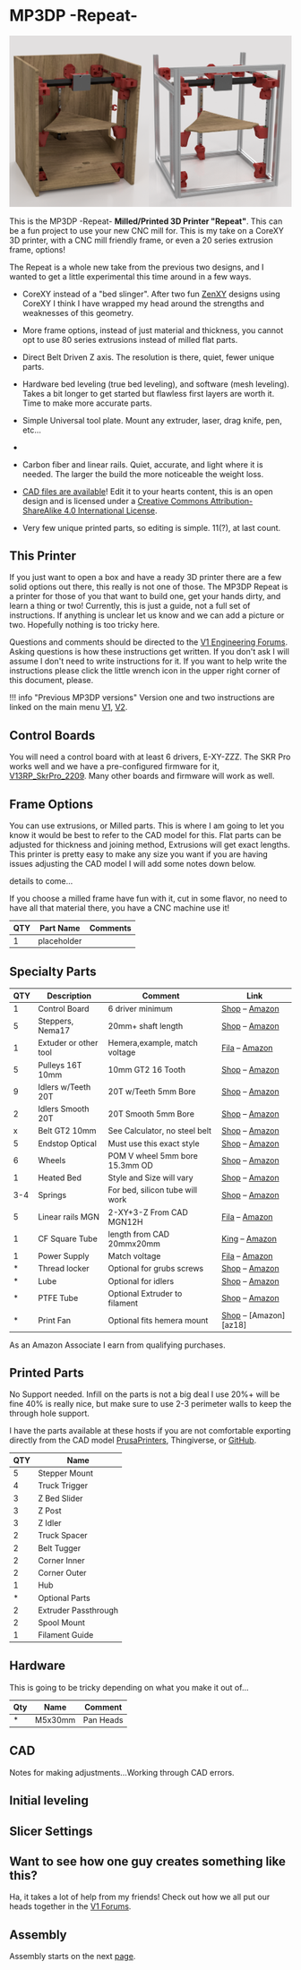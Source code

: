 # MP3DP -Repeat-

![!mp3dp repeat](../img/repeat/Repeats.png)

This is the MP3DP -Repeat- __Milled/Printed 3D Printer "Repeat"__.  This can be a fun project 
to use your new CNC mill for. This is my take on a CoreXY 3D printer, with a CNC mill friendly
frame, or even a 20 series extrusion frame, options! 

The Repeat is a whole new take from the previous two designs, and I wanted to get a little 
experimental this time around in a few ways.  

 - CoreXY instead of a "bed slinger". After two fun [ZenXY](../zenxy/index.md) designs using 
CoreXY I think I have wrapped my head around the strengths and weaknesses of this geometry.

 - More frame options, instead of just material and thickness, you cannot opt to use 80 series 
extrusions instead of milled flat parts.

 - Direct Belt Driven Z axis. The resolution is there, quiet, fewer unique parts.

 - Hardware bed leveling (true bed leveling), and software (mesh leveling). Takes a bit longer to 
get started but flawless first layers are worth it. Time to make more accurate parts.

 - Simple Universal tool plate. Mount any extruder, laser, drag knife, pen, etc... 
 - 
 - Carbon fiber and linear rails. Quiet, accurate, and light where it is needed. The larger the build
 the more noticeable the weight loss.
 
 - [CAD files are available](https://a360.co/381SaiQ)! Edit it to your hearts content, this is an open design and is licensed 
under a [Creative Commons Attribution-ShareAlike 4.0 International License](http://creativecommons.org/licenses/by-sa/4.0/).

 - Very few unique printed parts, so editing is simple. 11(?), at last count.

## This Printer

If you just want to open a box and have a ready 3D printer there are a few solid options out there, this really is not one of those.
The MP3DP Repeat is a printer for those of you that want to build one, get your hands dirty, and learn a
thing or two! Currently, this is just a guide, not a full set of instructions. If anything is unclear 
let us know and we can add a picture or two. Hopefully nothing is too tricky here.


Questions and comments should be directed to the [V1 Engineering Forums](https://forum.v1engineering.com/c/mostly-printed-3d-printer-mp3dp/10). Asking questions is how these instructions get written. If you don't ask I will assume I don't need to write instructions for it. If you want to help write the instructions please click the little wrench icon in the upper right corner of this document, please.

!!! info "Previous MP3DP versions"
    Version one and two instructions are linked on the main menu [V1](version1.md), [V2](version1.md).
    
## Control Boards

You will need a control board with at least 6 drivers, E-XY-ZZZ. The SKR Pro works well and we have a pre-configured firmware for it, 
[V13RP_SkrPro_2209](../electronics/marlin-firmware.md). Many other boards and firmware will work as well.
       

## Frame Options

You can use extrusions, or Milled parts. This is where I am going to let you know it would be best to refer to the CAD model for this. Flat parts can be adjusted for thickness and joining method, Extrusions will get exact lengths. This printer is pretty easy to make any size you want if you are having issues adjusting the CAD model I will add some notes down below.

details to come...

If you choose a milled frame have fun with it, cut in some flavor, no need to have all that material there, you have a CNC
machine use it!


|QTY |Part Name      |Comments|
|----|---------------|-|
|1   |placeholder       | |


## Specialty Parts

|QTY  |Description             |Comment                          |Link                        | 
|-----|------------------------|---------------------------------|----------------------------|
|1    |Control Board           |6 driver minimum                 |[Shop][sh1] – [Amazon][az1]|
|5    |Steppers, Nema17        |20mm+ shaft length               |[Shop][sh2] – [Amazon][az2]|
|1    |Extuder or other tool   |Hemera,example, match voltage    |[Fila][sh3] – [Amazon][az3]|
|5    |Pulleys 16T 10mm        |10mm GT2 16 Tooth                |[Shop][sh4] – [Amazon][az4]|
|9    |Idlers w/Teeth 20T      |20T w/Teeth 5mm Bore             |[Shop][sh5] – [Amazon][az5]|
|2    |Idlers Smooth 20T       |20T Smooth 5mm Bore              |[Shop][sh6] – [Amazon][az6]|
|x    |Belt GT2 10mm           |See Calculator, no steel belt    |[Shop][sh7] – [Amazon][az7]|
|5    |Endstop Optical         |Must use this exact style        |[Shop][sh8] – [Amazon][az8]|
|6    |Wheels                  |POM V wheel 5mm bore 15.3mm OD   |[Shop][sh9] – [Amazon][az9]|
|1    |Heated Bed              |Style and Size will vary         |[Shop][sh10] – [Amazon][az10]|
|3-4  |Springs                 |For bed, silicon tube will work  |[Shop][sh11] – [Amazon][az11]|
|5    |Linear rails MGN        |2-XY+3-Z From CAD      MGN12H    |[Fila][sh12] – [Amazon][az12]|
|1    |CF Square Tube          |length from CAD 20mmx20mm        |[King][sh13] – [Amazon][az13]|
|1    |Power Supply            |Match voltage                    |[Fila][sh14] – [Amazon][az14]|
|*    |Thread locker           |Optional for grubs screws        |[Shop][sh15] – [Amazon][az15]|
|*    |Lube                    |Optional for idlers              |[Shop][sh16] – [Amazon][az16]|
|*    |PTFE Tube               |Optional Extruder to filament    |[Shop][sh17] – [Amazon][az17]|
|*    |Print Fan               |Optional fits hemera mount       |[Shop][sh18] – [Amazon][az18]|

[sh1]: https://shop.v1engineering.com/collections/3dprinter-parts/products/skr-pro1-2-6x-2209-drivers-tft35-e3-v3
[sh2]: https://shop.v1engineering.com/collections/3dprinter-parts/products/nema-17-76oz-in-steppers
[sh3]: https://www.filastruder.com/collections/e3d-hemera/products/e3d-hemera?variant=39486550507591
[sh4]: https://shop.v1engineering.com/collections/3dprinter-parts/products/pulley-16-tooth-gt2-10mm
[sh5]: https://shop.v1engineering.com/collections/3dprinter-parts
[sh6]: https://shop.v1engineering.com/collections/3dprinter-parts/products/20t-idler-gt2-10mm
[sh7]: https://shop.v1engineering.com/collections/3dprinter-parts/products/gt2-10mm-belt
[sh8]: https://shop.v1engineering.com/collections/3dprinter-parts/products/optical-endstop
[sh9]: https://shop.v1engineering.com/collections/zenxy/products/v-wheel
[sh10]: https://shop.v1engineering.com/collections/3dprinter-parts/products/mk3-aluminum-heated-bed
[sh11]: https://shop.v1engineering.com/collections/3dprinter-parts/products/spring
[sh12]: https://www.filastruder.com/products/ldo-linear-rails?variant=31796304150599
[sh13]: https://hobbyking.com/en_us/carbon-fibre-square-tube-20-x-20-x-800mm.html
[sh14]: https://www.filastruder.com/products/meanwell-lrs-350-24-psu?_pos=3&_sid=4a733ffaa&_ss=r
[sh15]: https://shop.v1engineering.com/collections/3dprinter-parts/products/0-5ml-threadlocker-242
[sh16]: https://shop.v1engineering.com/collections/3dprinter-parts/products/super-lube-silicone-lubricating-grease-with-syncolon-ptfe
[sh17]: https://shop.v1engineering.com/collections/3dprinter-parts/products/ptfe-liner?variant=39521587331187
[sh18]: https://shop.v1engineering.com/collections/3dprinter-parts/products/5015-12v-fan-blower

[az1]: https://amzn.to/3mp6nOk
[az2]: https://amzn.to/3FcxGlE
[az3]: https://amzn.to/3tdtnE9
[az4]: https://amzn.to/3n9mUGM
[az5]: https://amzn.to/31HTnwa
[az6]: https://amzn.to/3JXAXJi
[az7]: https://amzn.to/3faLvGA
[az8]: https://amzn.to/3zHAKFf
[az9]: https://amzn.to/3nbKxye
[az10]: https://amzn.to/3FgVRPM
[az11]: https://amzn.to/3G9HFcG
[az12]: https://amzn.to/3HLM85I
[az13]: https://amzn.to/34HCnHL
[az14]: https://amzn.to/31OsAOY
[az15]: https://amzn.to/3GhaKmx
[az16]: https://amzn.to/31H7yS6
[az17]: https://amzn.to/3f5Ml7E
[az17]: https://amzn.to/3Fq3Vy1


As an Amazon Associate I earn from qualifying purchases.

## Printed Parts

No Support needed. Infill on the parts is not a big deal I use 20%+ will be fine 40% is really nice, but make sure to use 2-3 perimeter walls to
keep the through hole support.

I have the parts available at these hosts if you are not comfortable exporting directly from the CAD model 
[PrusaPrinters](https://www.prusaprinters.org/prints/101182-mp3dp-repeat-), Thingiverse, or [GitHub](https://github.com/V1EngineeringInc/MP3DP-Repeat).

|QTY |Name                    |
|----|------------------------|
|5   |Stepper Mount           |
|4   |Truck Trigger           |
|3   |Z Bed Slider            |
|3   |Z Post                  |
|3   |Z Idler                 |
|2   |Truck Spacer            |
|2   |Belt Tugger             |
|2   |Corner Inner            |
|2   |Corner Outer            |
|1   |Hub                     |
|*   |Optional Parts          |
|2   |Extruder Passthrough    |
|2   |Spool Mount             |
|1   |Filament Guide          |

## Hardware
This is going to be tricky depending on what you make it out of...

|Qty |Name                    |Comment|
|----|------------------------|-------|
|*   |M5x30mm                 |Pan Heads|


## CAD
Notes for making adjustments...Working through CAD errors.


## Initial leveling

 
## Slicer Settings

## Want to see how one guy creates something like this?
Ha, it takes a lot of help from my friends! Check out how we all put our heads together in the [ V1 Forums](https://forum.v1engineering.com/t/new-printer-time/28127).

## Assembly
Assembly starts on the next [page](../mp3dp/repeatassm.md).
